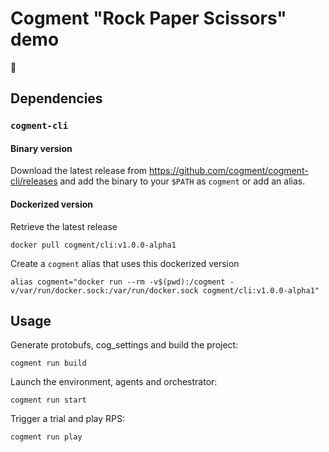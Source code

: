# Cogment "Rock Paper Scissors" demo

🚧

## Dependencies

### `cogment-cli`

#### Binary version

Download the latest release from <https://github.com/cogment/cogment-cli/releases> and add the binary to your `$PATH` as `cogment` or add an alias.

#### Dockerized version

Retrieve the latest release

```
docker pull cogment/cli:v1.0.0-alpha1
```

Create a `cogment` alias that uses this dockerized version

```
alias cogment="docker run --rm -v$(pwd):/cogment -v/var/run/docker.sock:/var/run/docker.sock cogment/cli:v1.0.0-alpha1"
```

## Usage

Generate protobufs, cog_settings and build the project:

```
cogment run build
```

Launch the environment, agents and orchestrator:

```
cogment run start
```

Trigger a trial and play RPS:

```
cogment run play
```
